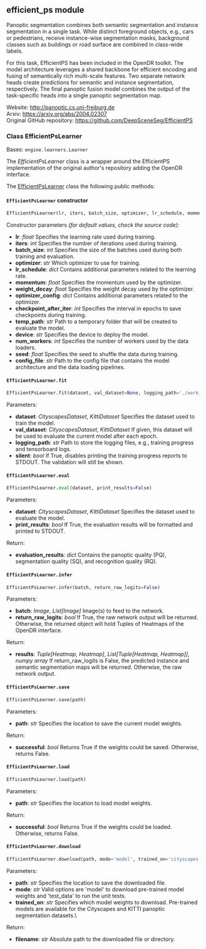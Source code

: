## efficient_ps module

Panoptic segmentation combines both semantic segmentation and instance segmentation in a single task.
While distinct foreground objects, e.g., cars or pedestrians, receive instance-wise segmentation masks, background classes such as buildings or road surface are combined in class-wide labels. 

For this task, EfficientPS has been included in the OpenDR toolkit.
The model architecture leverages a shared backbone for efficient encoding and fusing of semantically rich multi-scale features.
Two separate network heads create predictions for semantic and instance segmentation, respectively.
The final panoptic fusion model combines the output of the task-specific heads into a single panoptic segmentation map.

Website: http://panoptic.cs.uni-freiburg.de <br>
Arxiv: https://arxiv.org/abs/2004.02307 <br>
Original GitHub repository: https://github.com/DeepSceneSeg/EfficientPS

### Class EfficientPsLearner
Bases: `engine.learners.Learner`

The *EfficientPsLearner* class is a wrapper around the EfficientPS implementation of the original author's repository adding the OpenDR interface.

The [EfficientPsLearner](#src.opendr.perception.panoptic_segmentation.efficient_ps.efficient_ps_learner.py) class the following public methods:
#### `EfficientPsLearner` constructor
```python
EfficientPsLearner(lr, iters, batch_size, optimizer, lr_schedule, momentum, weight_decay, optimizer_config, checkpoint_after_iter, temp-path, device, num_workers, seed, config_file)
```

Constructor parameters *(for default values, check the source code)*:
- **lr**: *float*
  Specifies the learning rate used during training.
- **iters**: *int*
  Specifies the number of iterations used during training.
- **batch_size**: *int*
  Specifies the size of the batches used during both training and evaluation.
- **optimizer**: *str*
  Which optimizer to use for training.
- **lr_schedule**: *dict*
  Contains additional parameters related to the learning rate.
- **momentum**: *float*
  Specifies the momentum used by the optimizer.
- **weight_decay**: *float*
  Specifies the weight decay used by the optimizer.
- **optimizer_config**: *dict*
  Contains additional parameters related to the optimizer.
- **checkpoint_after_iter**: *int*
  Specifies the interval in epochs to save checkpoints during training.
- **temp_path**: *str*
  Path to a temporary folder that will be created to evaluate the model.
- **device**: *str*
  Specifies the device to deploy the model.
- **num_workers**: *int*
  Specifies the number of workers used by the data loaders.
- **seed**: *float*
  Specifies the seed to shuffle the data during training.
- **config_file**: *str*
  Path to the config file that contains the model architecture and the data loading pipelines.

#### `EfficientPsLearner.fit`
```python
EfficientPsLearner.fit(dataset, val_dataset=None, logging_path='./work_dir', silent=False)
```

Parameters:
- **dataset**: *CityscapesDataset*, *KittiDataset*
  Specifies the dataset used to train the model.
- **val_dataset**: *CityscapesDataset*, *KittiDataset*
  If given, this dataset will be used to evaluate the current model after each epoch.
- **logging_path**: *str*
  Path to store the logging files, e.g., training progress and tensorboard logs.
- **silent**: *bool*
  If True, disables printing the training progress reports to STDOUT. The validation will still be shown.

#### `EfficientPsLearner.eval`
```python
EfficientPsLearner.eval(dataset, print_results=False)
```

Parameters:
- **dataset**: *CityscapesDataset*, *KittiDataset*
  Specifies the dataset used to evaluate the model.
- **print_results**: *bool*
  If True, the evaluation results will be formatted and printed to STDOUT.

Return:
- **evaluation_results**: *dict*
  Contains the panoptic quality (PQ), segmentation quality (SQ), and recognition quality (RQ).

#### `EfficientPsLearner.infer`
```python
EfficientPsLearner.infer(batch, return_raw_logits=False)
```

Parameters:
- **batch**: *Image*, *List[Image]*
  Image(s) to feed to the network.
- **return_raw_logits**: *bool*
  If True, the raw network output will be returned. Otherwise, the returned object will hold Tuples of Heatmaps of the OpenDR interface.
  
Return:
- **results**: *Tuple[Heatmap, Heatmap]*, *List[Tuple[Heatmap, Heatmap]]*, *numpy array*
  If return_raw_logits is False, the predicted instance and semantic segmentation maps will be returned. Otherwise, the raw network output.
  
#### `EfficientPsLearner.save`
```python
EfficientPsLearner.save(path)
```

Parameters:
- **path**: *str*
  Specifies the location to save the current model weights.
  
Return:
- **successful**: *bool*
  Returns True if the weights could be saved. Otherwise, returns False.
  
#### `EfficientPsLearner.load`
```python
EfficientPsLearner.load(path)
```

Parameters:
- **path**: *str*
  Specifies the location to load model weights.
  
Return:
- **successful**: *bool*
  Returns True if the weights could be loaded. Otherwise, returns False.
  
#### `EfficientPsLearner.download`
```python
EfficientPsLearner.download(path, mode='model', trained_on='cityscapes')
```

Parameters:
- **path**: *str*
  Specifies the location to save the downloaded file.
- **mode**: *str*
  Valid options are 'model' to download pre-trained model weights and 'test_data' to run the unit tests.
- **trained_on**: *str*
  Specifies which model weights to download. Pre-trained models are available for the Cityscapes and KITTI panoptic segmentation datasets.\
  
Return:
- **filename**: *str*
  Absolute path to the downloaded file or directory.
